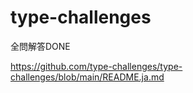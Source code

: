 # type-challenges

全問解答DONE

https://github.com/type-challenges/type-challenges/blob/main/README.ja.md

